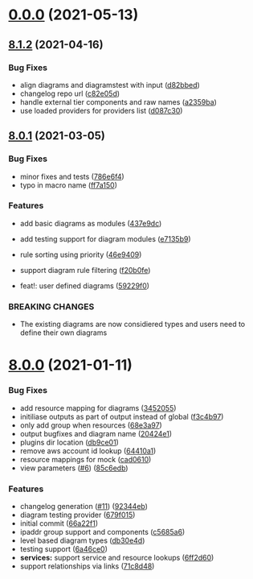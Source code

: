 # [0.0.0](https://github.com/hamlet-io/engine-plugin-diagrams/compare/8.1.2...0.0.0) (2021-05-13)



## [8.1.2](https://github.com/hamlet-io/engine-plugin-diagrams/compare/v8.0.1...8.1.2) (2021-04-16)


### Bug Fixes

* align diagrams and diagramstest with input ([d82bbed](https://github.com/hamlet-io/engine-plugin-diagrams/commit/d82bbed9dd7306e0bb6402badea0af81830e11ec))
* changelog repo url ([c82e05d](https://github.com/hamlet-io/engine-plugin-diagrams/commit/c82e05d38df6547ff4aefca5ca3bf0d89fdbe4a1))
* handle external tier components and raw names ([a2359ba](https://github.com/hamlet-io/engine-plugin-diagrams/commit/a2359ba26e178e15c663fbee6f07dbdcdfa5bbb2))
* use loaded providers for providers list ([d087c30](https://github.com/hamlet-io/engine-plugin-diagrams/commit/d087c3056bf3da4f7c378e4458f908e918e79856))



## [8.0.1](https://github.com/hamlet-io/engine-plugin-diagrams/compare/v8.0.0...v8.0.1) (2021-03-05)


### Bug Fixes

* minor fixes and tests ([786e6f4](https://github.com/hamlet-io/engine-plugin-diagrams/commit/786e6f49a32d113b3fb5368beeef657cc3aee67f))
* typo in macro name ([ff7a150](https://github.com/hamlet-io/engine-plugin-diagrams/commit/ff7a150d696661d7f4ebe1ebe18bba6c37e102e2))


### Features

* add basic diagrams as modules ([437e9dc](https://github.com/hamlet-io/engine-plugin-diagrams/commit/437e9dcee2d67aa18261b2579fea906f37d2ad0b))
* add testing support for diagram modules ([e7135b9](https://github.com/hamlet-io/engine-plugin-diagrams/commit/e7135b916b0e8060f95334092ea68bc7dfc9e931))
* rule sorting using priority ([46e9409](https://github.com/hamlet-io/engine-plugin-diagrams/commit/46e9409d217ad8ee5d743002476548db22e39f7c))
* support diagram rule filtering ([f20b0fe](https://github.com/hamlet-io/engine-plugin-diagrams/commit/f20b0fe4ec2164f3fe80ab16eb08de17c53f82ee))


* feat!: user defined diagrams ([59229f0](https://github.com/hamlet-io/engine-plugin-diagrams/commit/59229f026b06e31993db1b0857b82545b6391346))


### BREAKING CHANGES

* The existing diagrams are now considiered
types and users need to define their own diagrams



# [8.0.0](https://github.com/hamlet-io/engine-plugin-diagrams/compare/66a22f1797d004ce27bc7e764a8d4e458cad3658...v8.0.0) (2021-01-11)


### Bug Fixes

* add resource mapping for diagrams ([3452055](https://github.com/hamlet-io/engine-plugin-diagrams/commit/3452055aba6f3d3801de098c936b7dd5430797ff))
* initiliase outputs as part of output instead of global ([f3c4b97](https://github.com/hamlet-io/engine-plugin-diagrams/commit/f3c4b973e6db833c6c570465dd106fb75d159c4e))
* only add group when resources ([68e3a97](https://github.com/hamlet-io/engine-plugin-diagrams/commit/68e3a9717affdd2a6cc712454d19b7e29585cdd7))
* output bugfixes and diagram name ([20424e1](https://github.com/hamlet-io/engine-plugin-diagrams/commit/20424e1c6a34a0c35857d579e8b3563f2073c466))
* plugins dir location ([db9ce01](https://github.com/hamlet-io/engine-plugin-diagrams/commit/db9ce01a3a2853032a35b0fc897db3396b30222e))
* remove aws account id lookup ([64410a1](https://github.com/hamlet-io/engine-plugin-diagrams/commit/64410a1d646b443065967d6fe5e2131c41ff5269))
* resource mappings for mock ([cad0610](https://github.com/hamlet-io/engine-plugin-diagrams/commit/cad0610c1481ed22e13cf311b831883839ae27c1))
* view parameters ([#6](https://github.com/hamlet-io/engine-plugin-diagrams/issues/6)) ([85c6edb](https://github.com/hamlet-io/engine-plugin-diagrams/commit/85c6edbd063eca58ab40995022d53e17b7de66b0))


### Features

* changelog generation ([#11](https://github.com/hamlet-io/engine-plugin-diagrams/issues/11)) ([92344eb](https://github.com/hamlet-io/engine-plugin-diagrams/commit/92344eba163ee9996975cf00bb2dac546d0a0230))
* diagram testing provider ([679f015](https://github.com/hamlet-io/engine-plugin-diagrams/commit/679f0158ac4ec0e0dfa062382c1147b31056b1d9))
* initial commit ([66a22f1](https://github.com/hamlet-io/engine-plugin-diagrams/commit/66a22f1797d004ce27bc7e764a8d4e458cad3658))
* ipaddr group support and components ([c5685a6](https://github.com/hamlet-io/engine-plugin-diagrams/commit/c5685a6c7df8fe4c782f5f2f733901b271302bdf))
* level based diagram types ([db30e4d](https://github.com/hamlet-io/engine-plugin-diagrams/commit/db30e4d8c37484b41c84b62f1b1b6b1abd9ee6b4))
* testing support ([6a46ce0](https://github.com/hamlet-io/engine-plugin-diagrams/commit/6a46ce03495bb28cab3c1e3c845de7e0c6a6f927))
* **services:** support service and resource lookups ([6ff2d60](https://github.com/hamlet-io/engine-plugin-diagrams/commit/6ff2d6034fdc626d77c9cb32fcd288d44c4c767d))
* support relationships via links ([71c8d48](https://github.com/hamlet-io/engine-plugin-diagrams/commit/71c8d48fd20b4a1b8cff19dbece4111f2899d81d))



